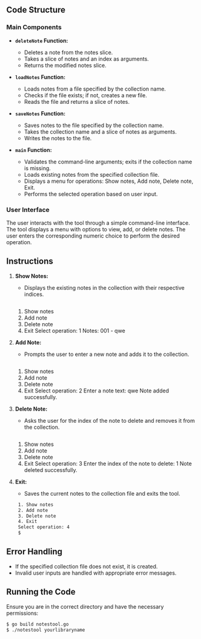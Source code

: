 ## Code Structure

### Main Components

- **`deleteNote` Function:**
  - Deletes a note from the notes slice.
  - Takes a slice of notes and an index as arguments.
  - Returns the modified notes slice.

- **`loadNotes` Function:**
  - Loads notes from a file specified by the collection name.
  - Checks if the file exists; if not, creates a new file.
  - Reads the file and returns a slice of notes.

- **`saveNotes` Function:**
  - Saves notes to the file specified by the collection name.
  - Takes the collection name and a slice of notes as arguments.
  - Writes the notes to the file.

- **`main` Function:**
  - Validates the command-line arguments; exits if the collection name is missing.
  - Loads existing notes from the specified collection file.
  - Displays a menu for operations: Show notes, Add note, Delete note, Exit.
  - Performs the selected operation based on user input.

### User Interface

The user interacts with the tool through a simple command-line interface. The tool displays a menu with options to view, add, or delete notes. The user enters the corresponding numeric choice to perform the desired operation.

## Instructions

1. **Show Notes:**
   - Displays the existing notes in the collection with their respective indices.
      ```sh
    1. Show notes
    2. Add note
    3. Delete note
    4. Exit
    Select operation: 1
    Notes:
    001 - qwe 
    

2. **Add Note:**
   - Prompts the user to enter a new note and adds it to the collection.
      ```sh
    1. Show notes
    2. Add note
    3. Delete note
    4. Exit
    Select operation: 2
    Enter a note text: qwe
    Note added successfully.


3. **Delete Note:**
   - Asks the user for the index of the note to delete and removes it from the collection.
      ```sh
    1. Show notes
    2. Add note
    3. Delete note
    4. Exit
    Select operation: 3
    Enter the index of the note to delete: 1
    Note deleted successfully.


4. **Exit:**
   - Saves the current notes to the collection file and exits the tool.
   ```sh
    1. Show notes
    2. Add note
    3. Delete note
    4. Exit
    Select operation: 4
    $

## Error Handling

- If the specified collection file does not exist, it is created.
- Invalid user inputs are handled with appropriate error messages.

## Running the Code

Ensure you are in the correct directory and have the necessary permissions:

```sh
$ go build notestool.go
$ ./notestool yourlibraryname